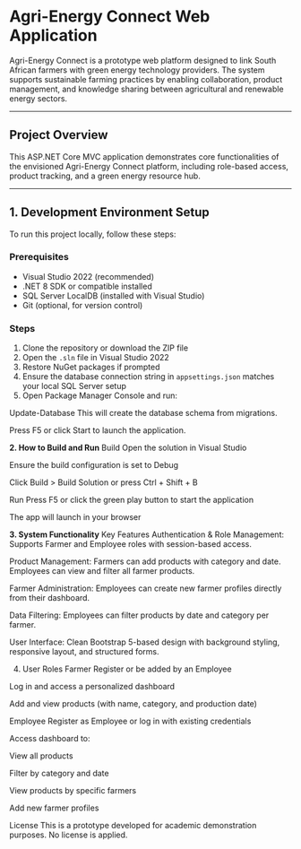 # Agri-Energy Connect Web Application

Agri-Energy Connect is a prototype web platform designed to link South African farmers with green energy technology providers. The system supports sustainable farming practices by enabling collaboration, product management, and knowledge sharing between agricultural and renewable energy sectors.

---

## Project Overview

This ASP.NET Core MVC application demonstrates core functionalities of the envisioned Agri-Energy Connect platform, including role-based access, product tracking, and a green energy resource hub.

---

## 1. Development Environment Setup

To run this project locally, follow these steps:

### Prerequisites

- Visual Studio 2022 (recommended)
- .NET 8 SDK or compatible installed
- SQL Server LocalDB (installed with Visual Studio)
- Git (optional, for version control)

### Steps

1. Clone the repository or download the ZIP file
2. Open the `.sln` file in Visual Studio 2022
3. Restore NuGet packages if prompted
4. Ensure the database connection string in `appsettings.json` matches your local SQL Server setup
5. Open Package Manager Console and run:

Update-Database
This will create the database schema from migrations.

Press F5 or click Start to launch the application.

**2. How to Build and Run**
Build
Open the solution in Visual Studio

Ensure the build configuration is set to Debug

Click Build > Build Solution or press Ctrl + Shift + B

Run
Press F5 or click the green play button to start the application

The app will launch in your browser

**3. System Functionality**
Key Features
Authentication & Role Management:
Supports Farmer and Employee roles with session-based access.

Product Management:
Farmers can add products with category and date. Employees can view and filter all farmer products.

Farmer Administration:
Employees can create new farmer profiles directly from their dashboard.

Data Filtering:
Employees can filter products by date and category per farmer.

User Interface:
Clean Bootstrap 5-based design with background styling, responsive layout, and structured forms.

4. User Roles
Farmer
Register or be added by an Employee

Log in and access a personalized dashboard

Add and view products (with name, category, and production date)

Employee
Register as Employee or log in with existing credentials

Access dashboard to:

View all products

Filter by category and date

View products by specific farmers

Add new farmer profiles

License
This is a prototype developed for academic demonstration purposes. No license is applied.

